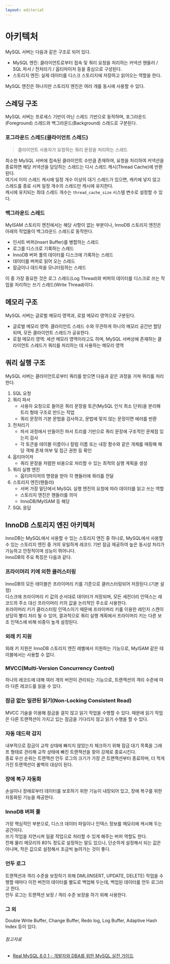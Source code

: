 ```yaml
---
layout: editorial
---
```


# 아키텍처

MySQL 서버는 다음과 같은 구조로 되어 있다.

- MySQL 엔진: 클라이언트로부터 접속 및 쿼리 요청을 처리하는 커넥션 헨들러 / SQL 파서 / 전처리기 / 옵티마이저 등을 중심으로 구성된다.
- 스토리지 엔진: 실제 데이터를 디스크 스토리지에 저장하고 읽어오는 역할을 한다.

MySQL 엔진은 하나지만 스토리지 엔진은 여러 개를 동시에 사용할 수 있다.

## 스레딩 구조

MySQL 서버는 프로세스 기반이 아닌 스레드 기반으로 동작하며, 포그라운드(Foreground) 스레드와 백그라운드(Background) 스레드로 구분된다.

### 포그라운드 스레드(클라이언트 스레드)

> 클라이언트 사용자가 요청하는 쿼리 문장을 처리하는 스레드

최소한 MySQL 서버에 접속된 클라이언트 수만큼 존재하며, 요청을 처리하여 커넥션을 종료하면 해당 커넥션을 담당하는 스레드는 다시 스레드 캐시(Thread Cache)에 반환된다.  
여기서 이미 스레드 캐시에 일정 개수 이상의 대기 스레드가 있으면, 캐키에 넣지 않고 스레드를 종료 시켜 일정 개수의 스레드만 캐시에 유지한다.  
캐시에 유지되는 최대 스레드 개수는 `thread_cache_size` 시스템 변수로 설정할 수 있다.

### 백그라운드 스레드

MyISAM 스토리지 엔진에서는 해당 사항이 없는 부분이나, InnoDB 스토리지 엔진은 아래의 작업들이 백그라운드 스레드로 동작한다.

- 인서트 버퍼(Insert Buffer)를 병합하는 스레드
- 로그를 디스크로 기록하는 스레드
- InnoDB 버퍼 풀의 데이터를 디스크에 기록하는 스레드
- 데이터를 버퍼로 읽어 오는 스레드
- 잠금이나 데드락을 모니터링하는 스레드

이 중 가장 중요한 것은 로그 스레드(Log Thread)와 버퍼의 데이터를 디스크로 쓰는 작업을 처리하는 쓰기 스레드(Write Thread)이다.

## 메모리 구조

MySQL 서버는 글로벌 메모리 영역과, 로컬 메모리 영역으로 구분된다.

- 글로벌 메모리 영역: 클라이언트 스레드 수와 무관하게 하나의 메모리 공간만 할당되며, 모든 클라이언트 스레드가 공유한다.
- 로컬 메모리 영역: 세션 메모리 영역이라고도 하며, MySQL 서버상에 존재하는 클라이언트 스레드가 쿼리를 처리하는 데 사용하는 메모리 영역

## 쿼리 실행 구조

MySQL 서버는 클라이언트로부터 쿼리를 받으면 다음과 같은 과정을 거쳐 쿼리를 처리한다.

1. SQL 요청
2. 쿼리 파서
    - 사용자 요청으로 들어온 쿼리 문장을 토큰(MySQL 인식 최소 단위)을 분리해 트리 형태 구조로 만드는 작업
    - 쿼리 문장의 기본 문법을 검사하고, 문법에 맞지 않는 문장이면 에러를 반환
3. 전처리기
    - 파서 과정에서 만들어진 파서 트리를 기반으로 쿼리 문장에 구조적인 문제점 있는지 검사
    - 각 토큰을 테이블 이름이나 칼럼 이름 또는 내장 함수와 같은 개체를 매핑해 해당 객체 존재 여부 및 접근 권한 등 확인
4. 옵티마이저
    - 쿼리 문장을 저렴한 비용으로 처리할 수 있는 최적의 실행 계획을 생성
5. 쿼리 실행 엔진
    - 옵티마이저의 명령을 받아 각 핸들러에 쿼리를 전달
6. 스토리지 엔진(핸들러)
    - 서버 가장 밑단에서 MySQL 실행 엔진의 요청에 따라 데이터를 읽고 쓰는 역할
    - 스토리지 엔진은 핸들러를 의미
    - InnoDB/MyISAM 등 해당
7. SQL 응답

## InnoDB 스토리지 엔진 아키텍처

InnoDB는 MySQL에서 사용할 수 있는 스토리지 엔진 중 하나로, MySQL에서 사용할 수 있는 스토리지 엔진 중 거의 유일하게 레코드 기반 잠금 제공하여 높은 동시성 처리가 가능하고 안정적이며 성능이
뛰어나다.  
InnoDB의 주요 특징은 다음과 같다.

### 프라이머리 키에 의한 클러스터링

InnoDB의 모든 테이블은 프라이머리 키를 기준으로 클러스터링되어 저장된다.(기본 설정)  
디스크에 프라이머리 키 값의 순서대로 데이터가 저장되며, 모든 세컨더리 인덱스는 레코드의 주소 대신 프라이머리 키의 값을 논리적인 주소로 사용한다.  
프라이머리 키가 클러스터링 인덱스이기 때문에 프라이머리 키를 이용한 레인지 스캔이 상당히 빨리 처리 될 수 있어, 결과적으로 쿼리 실행 계획에서 프라이머리 키는 다른 보조 인덱스에 비해 비중이 높게 설정된다.

### 외래 키 지원

외래 키 지원은 InnoDB 스토리지 엔진 레벨에서 지원하는 기능으로, MyISAM 같은 테이블에서는 사용할 수 없다.

### MVCC(Multi-Version Concurrency Control)

하나의 레코드에 대해 여러 개의 버전이 관리되는 기능으로, 트랜잭션의 격리 수준에 따라 다른 레코드를 읽을 수 있다.

### 잠금 없는 일관된 읽기(Non-Locking Consistent Read)

MVCC 기술을 이용해 잠금을 걸지 않고 읽기 작업을 수행할 수 있다. 때문에 읽기 작업은 다른 트랜잭션이 가지고 있는 잠금을 기다리지 않고 읽기 수행을 할 수 있다.

### 자동 데드락 감지

내부적으로 잠금이 교착 상태에 빠지지 않았는지 체크하기 위해 잠금 대기 목록을 그래프 형태로 관리해 교착 상태에 빠진 트랜잭션을 찾아 강제로 종료시킨다.  
종료 우선 순위는 트랜잭션 언두 로그의 크기가 가장 큰 트랜잭션부터 종료하며, 더 적게 가진 트랜잭션이 롤백의 대상이 된다.

### 장애 복구 자동화

손실이나 장애로부터 데이터를 보호하기 위한 기능이 내장되어 있고, 장애 복구를 위한 자동화된 기능을 제공한다.

### InnoDB 버퍼 풀

가장 핵심적인 부분으로, 디스크 데이터 파일이나 인덱스 정보를 메모리에 캐시해 두는 공간이다.  
쓰기 작업을 지연시켜 일괄 작업으로 처리할 수 있게 해주는 버퍼 역할도 한다.  
전체 물리 메모리의 80% 정도로 설정하는 말도 있으나, 단순하게 설정해서 되는 값은 아니며, 작은 값으로 설정해서 조금씩 늘려가는 것이 좋다.

### 언두 로그

트랜잭션과 격리 수준을 보장하기 위해 DML(INSERT, UPDATE, DELETE) 작업을 수행할 때마다 이전 버전의 데이터를 별도로 백업해 두는데, 백업된 데이터를 언두 로그라고 한다.  
언두 로그는 트랜잭션 보장 / 격리 수준 보장을 하기 위해 사용한다.

### 그 외

Double Write Buffer, Change Buffer, Redo log, Log Buffer, Adaptive Hash Index 등이 있다.

###### 참고자료

- [Real MySQL 8.0 1 - 개발자와 DBA를 위한 MySQL 실전 가이드](https://www.nl.go.kr/seoji/contents/S80100000000.do?schM=intgr_detail_view_isbn&page=1&pageUnit=10&schType=simple&schStr=Real+MySQL&isbn=9791158392703&cipId=228440237%2C)